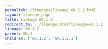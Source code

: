 ```yaml
---
permalink: /lineages/lineage_GK.1.2.html
layout: lineage_page
title: Lineage GK.1.2
redirect_to: ../lineage.html?lineage=GK.1.2
lineage: GK.1.2
parent: GK.1
children: ['GK.1.2', 'GK.1.2.1']
---
```

